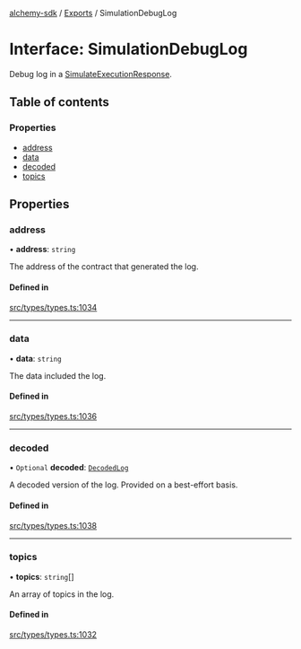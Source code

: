 [alchemy-sdk](../README.md) / [Exports](../modules.md) / SimulationDebugLog

# Interface: SimulationDebugLog

Debug log in a [SimulateExecutionResponse](SimulateExecutionResponse.md).

## Table of contents

### Properties

- [address](SimulationDebugLog.md#address)
- [data](SimulationDebugLog.md#data)
- [decoded](SimulationDebugLog.md#decoded)
- [topics](SimulationDebugLog.md#topics)

## Properties

### address

• **address**: `string`

The address of the contract that generated the log.

#### Defined in

[src/types/types.ts:1034](https://github.com/stanleyjones/alchemy-sdk-js/blob/1bebd8bb/src/types/types.ts#L1034)

___

### data

• **data**: `string`

The data included the log.

#### Defined in

[src/types/types.ts:1036](https://github.com/stanleyjones/alchemy-sdk-js/blob/1bebd8bb/src/types/types.ts#L1036)

___

### decoded

• `Optional` **decoded**: [`DecodedLog`](DecodedLog.md)

A decoded version of the log. Provided on a best-effort basis.

#### Defined in

[src/types/types.ts:1038](https://github.com/stanleyjones/alchemy-sdk-js/blob/1bebd8bb/src/types/types.ts#L1038)

___

### topics

• **topics**: `string`[]

An array of topics in the log.

#### Defined in

[src/types/types.ts:1032](https://github.com/stanleyjones/alchemy-sdk-js/blob/1bebd8bb/src/types/types.ts#L1032)
